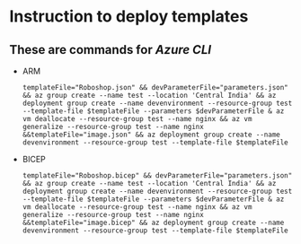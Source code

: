 # Instruction to deploy templates
## These are commands for *Azure CLI*
- ARM

  ```templateFile="Roboshop.json" && devParameterFile="parameters.json" && az group create --name test --location 'Central India' && az deployment group create --name devenvironment --resource-group test --template-file $templateFile --parameters $devParameterFile & az vm deallocate --resource-group test --name nginx && az vm generalize --resource-group test --name nginx &&templateFile="image.json" && az deployment group create --name devenvironment --resource-group test --template-file $templateFile ```


- BICEP

  ```templateFile="Roboshop.bicep" && devParameterFile="parameters.json" && az group create --name test --location 'Central India' && az deployment group create --name devenvironment --resource-group test --template-file $templateFile --parameters $devParameterFile & az vm deallocate --resource-group test --name nginx && az vm generalize --resource-group test --name nginx &&templateFile="image.bicep" && az deployment group create --name devenvironment --resource-group test --template-file $templateFile```
